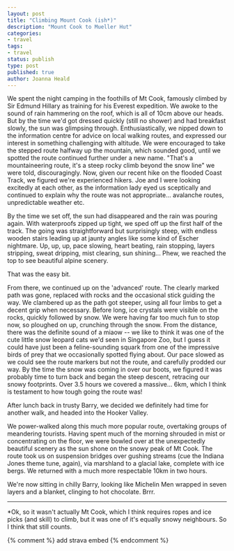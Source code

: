 ```yaml
---
layout: post
title: "Climbing Mount Cook (ish*)"
description: "Mount Cook to Mueller Hut"
categories:
- travel
tags:
- travel
status: publish
type: post
published: true
author: Joanna Heald
---
```


We spent the night camping in the foothills of Mt Cook, famously climbed by Sir Edmund Hillary as training for his Everest expedition. We awoke to the sound of rain hammering on the roof, which is all of 10cm above our heads. But by the time we'd got dressed quickly (still no shower) and had breakfast slowly, the sun was glimpsing through. Enthusiastically, we nipped down to the information centre for advice on local walking routes, and expressed our interest in something challenging with altitude. We were encouraged to take the stepped route halfway up the mountain, which sounded good, until we spotted the route continued further under a new name. "That's a mountaineering route, it's a steep rocky climb beyond the snow line" we were told, discouragingly. Now, given our recent hike on the flooded Coast Track, we figured we're experienced hikers. Joe and I were looking excitedly at each other, as the information lady eyed us sceptically and continued to explain why the route was not appropriate... avalanche routes, unpredictable weather etc.

By the time we set off, the sun had disappeared and the rain was pouring again. With waterproofs zipped up tight, we sped off up the first half of the track. The going was straightforward but surprisingly steep, with endless wooden stairs leading up at jaunty angles like some kind of Escher nightmare. Up, up, up, pace slowing, heart beating, rain stopping, layers stripping, sweat dripping, mist clearing, sun shining... Phew, we reached the top to see beautiful alpine scenery.

That was the easy bit.

From there, we continued up on the 'advanced' route. The clearly marked path was gone, replaced with rocks and the occasional stick guiding the way. We clambered up as the path got steeper, using all four limbs to get a decent grip when necessary. Before long, ice crystals were visible on the rocks, quickly followed by snow. We were having far too much fun to stop now, so ploughed on up, crunching through the snow. From the distance, there was the definite sound of a miaow -- we like to think it was one of the cute little snow leopard cats we'd seen in Singapore Zoo, but I guess it could have just been a feline-sounding squark from one of the impressive birds of prey that we occasionally spotted flying about. Our pace slowed as we could see the route markers but not the route, and carefully prodded our way. By the time the snow was coming in over our boots, we figured it was probably time to turn back and began the steep descent, retracing our snowy footprints. Over 3.5 hours we covered a massive... 6km, which I think is testament to how tough going the route was! 

After lunch back in trusty Barry, we decided we definitely had time for another walk, and headed into the Hooker Valley.

We power-walked along this much more popular route, overtaking groups of meandering tourists. Having spent much of the morning shrouded in mist or concentrating on the floor, we were bowled over at the unexpectedly beautiful scenery as the sun shone on the snowy peak of Mt Cook. The route took us on suspension bridges over gushing streams (cue the Indiana Jones theme tune, again), via marshland to a glacial lake, complete with ice bergs. We returned with a much more respectable 10km in two hours.

We're now sitting in chilly Barry, looking like Michelin Men wrapped in seven layers and a blanket, clinging to hot chocolate. Brrr.

***

*Ok, so it wasn't actually Mt Cook, which I think requires ropes and ice picks (and skill) to climb, but it was one of it's equally snowy neighbours. So I think that still counts.




{% comment %} add strava embed {% endcomment %}